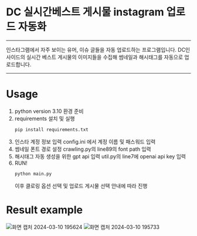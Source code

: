 # DC 실시간베스트 게시물 instagram 업로드 자동화
---

인스타그램에서 자주 보이는 유머, 이슈 글들을 자동 업로드하는 프로그램입니다.
DC인사이드의 실시간 베스트 게시물의 이미지들을 수집해 썸네일과 해시태그를 자동으로 업로드합니다.

---
# Usage
1. python version 3.10 환경 준비
2. requirements 설치 및 실행
   ```python
   pip install requirements.txt
   ```
3. 인스타 계정 정보 입력
   config.ini 에서 계정 이름 및 패스워드 입력
4. 썸네일 폰트 경로 설정
   crawling.py의 line89의 font path 입력
5. 해시태그 자동 생성을 위한 gpt api 입력
   util.py의 line7에 openai api key 입력
6. RUN!
   ```python
   python main.py
   ```
   이후 클로링 옵션 선택 및 업로드 게시물 선택 안내에 따라 진행

# Result example
![화면 캡처 2024-03-10 195624](https://github.com/pincesslucy/dc_insta_uploader/assets/98650288/bcacb4fa-0e90-4acf-bd75-b26ee790765b)
![화면 캡처 2024-03-10 195733](https://github.com/pincesslucy/dc_insta_uploader/assets/98650288/ab13de28-fcc3-4b48-869a-fdccf2fdf3ad)
